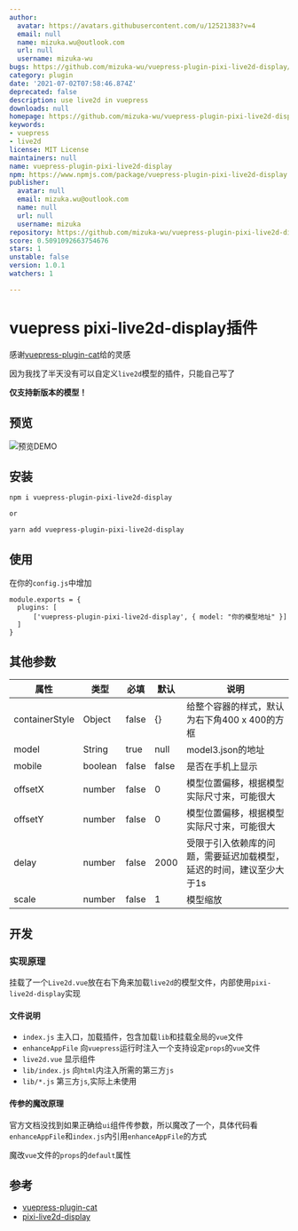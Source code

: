 ```yaml
---
author:
  avatar: https://avatars.githubusercontent.com/u/12521383?v=4
  email: null
  name: mizuka.wu@outlook.com
  url: null
  username: mizuka-wu
bugs: https://github.com/mizuka-wu/vuepress-plugin-pixi-live2d-display/issues
category: plugin
date: '2021-07-02T07:58:46.874Z'
deprecated: false
description: use live2d in vuepress
downloads: null
homepage: https://github.com/mizuka-wu/vuepress-plugin-pixi-live2d-display#readme
keywords:
- vuepress
- live2d
license: MIT License
maintainers: null
name: vuepress-plugin-pixi-live2d-display
npm: https://www.npmjs.com/package/vuepress-plugin-pixi-live2d-display
publisher:
  avatar: null
  email: mizuka.wu@outlook.com
  name: null
  url: null
  username: mizuka
repository: https://github.com/mizuka-wu/vuepress-plugin-pixi-live2d-display
score: 0.5091092663754676
stars: 1
unstable: false
version: 1.0.1
watchers: 1

---
```


# vuepress pixi-live2d-display插件

感谢[vuepress-plugin-cat](https://github.com/QiShaoXuan/vuepress-plugin-cat/blob/master/cat.vue)给的灵感

因为我找了半天没有可以自定义`live2d`模型的插件，只能自己写了

**仅支持新版本的模型！**

## 预览
![预览DEMO](./demo.jpg)

## 安装
```bash
npm i vuepress-plugin-pixi-live2d-display

or

yarn add vuepress-plugin-pixi-live2d-display
```

## 使用
在你的`config.js`中增加
```
module.exports = {
  plugins: [
      ['vuepress-plugin-pixi-live2d-display', { model: "你的模型地址" }]
  ]
}
```

## 其他参数
| 属性           | 类型    | 必填  | 默认  | 说明                                                                 |
|----------------|---------|-------|-------|----------------------------------------------------------------------|
| containerStyle | Object  | false | {}    | 给整个容器的样式，默认为右下角400 x 400的方框                        |
| model          | String  | true  | null  | model3.json的地址                                                    |
| mobile         | boolean | false | false | 是否在手机上显示                                                     |
| offsetX        | number  | false | 0     | 模型位置偏移，根据模型实际尺寸来，可能很大                           |
| offsetY        | number  | false | 0     | 模型位置偏移，根据模型实际尺寸来，可能很大                           |
| delay          | number  | false | 2000  | 受限于引入依赖库的问题，需要延迟加载模型，延迟的时间，建议至少大于1s |
| scale          | number  | false | 1     | 模型缩放                                                             |

## 开发
### 实现原理
挂载了一个`Live2d.vue`放在右下角来加载`live2d`的模型文件，内部使用`pixi-live2d-display`实现

#### 文件说明
- `index.js` 主入口，加载插件，包含加载`lib`和挂载全局的`vue`文件
- `enhanceAppFile` 向`vuepress`运行时注入一个支持设定`props`的`vue`文件
- `live2d.vue` 显示组件
- `lib/index.js` 向`html`内注入所需的第三方`js`
- `lib/*.js` 第三方`js`,实际上未使用

#### 传参的魔改原理
官方文档没找到如果正确给`ui`组件传参数，所以魔改了一个，具体代码看`enhanceAppFile`和`index.js`内引用`enhanceAppFile`的方式

魔改`vue`文件的`props`的`default`属性
## 参考
- [vuepress-plugin-cat](https://github.com/QiShaoXuan/vuepress-plugin-cat/blob/master/cat.vue)
- [pixi-live2d-display](https://github.com/guansss/pixi-live2d-display/blob/master/README.zh.md)

